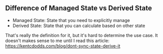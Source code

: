 ## Difference of Managed State vs Derived State
- Managed State: State that you need to explicitly manage
- Derived State: State that you can calculate based on other state

That's really the definition for it, but it's hard to determine the use case.
It doesn't makes sense to me until I read this article: https://kentcdodds.com/blog/dont-sync-state-derive-it

